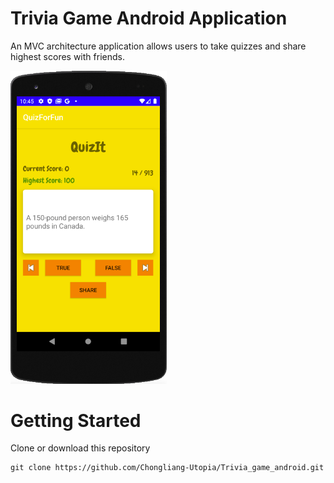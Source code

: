 # Trivia Game Android Application 
An MVC architecture application allows users to take quizzes and share highest scores with friends.


<img src="https://github.com/Chongliang-Utopia/Trivia_game_android/blob/master/images/Snip20200902_33.png" width="250">

# Getting Started
Clone or download this repository
```
git clone https://github.com/Chongliang-Utopia/Trivia_game_android.git
```
